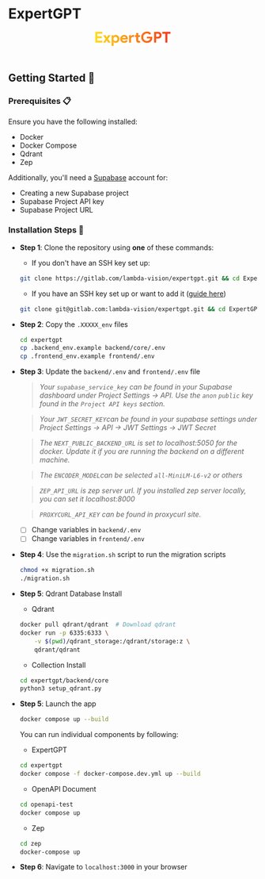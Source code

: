# ExpertGPT

<div align="center">
    <img src="./ExpertGPT.svg" alt="ExpertGPT-logo" width="30%"  style="border-radius: 0%; padding-bottom: 20px"/>
</div>

## Getting Started 🚀

### Prerequisites 📋

Ensure you have the following installed:

- Docker
- Docker Compose
- Qdrant
- Zep

Additionally, you'll need a [Supabase](https://supabase.com/) account for:

- Creating a new Supabase project
- Supabase Project API key
- Supabase Project URL

### Installation Steps 💽

- **Step 1**: Clone the repository using **one** of these commands:

  - If you don't have an SSH key set up:

  ```bash
  git clone https://gitlab.com/lambda-vision/expertgpt.git && cd ExpertGPT
  ```

  - If you have an SSH key set up or want to add it ([guide here](https://docs.github.com/en/authentication/connecting-to-github-with-ssh/adding-a-new-ssh-key-to-your-github-account))

  ```bash
  git clone git@gitlab.com:lambda-vision/expertgpt.git && cd ExpertGPT
  ```

- **Step 2**: Copy the `.XXXXX_env` files

  ```bash
  cd expertgpt
  cp .backend_env.example backend/core/.env
  cp .frontend_env.example frontend/.env
  ```

- **Step 3**: Update the `backend/.env` and `frontend/.env` file

  > _Your `supabase_service_key` can be found in your Supabase dashboard under Project Settings -> API. Use the `anon` `public` key found in the `Project API keys` section._

  > _Your `JWT_SECRET_KEY`can be found in your supabase settings under Project Settings -> API -> JWT Settings -> JWT Secret_

  > _The `NEXT_PUBLIC_BACKEND_URL` is set to localhost:5050 for the docker. Update it if you are running the backend on a different machine._

  > _The `ENCODER_MODEL`can be selected `all-MiniLM-L6-v2` or others_

  > _`ZEP_API_URL` is zep server url. If you installed zep server locally, you can set it localhost:8000_

  > _`PROXYCURL_API_KEY` can be found in proxycurl site._
  - [ ] Change variables in `backend/.env`
  - [ ] Change variables in `frontend/.env`

- **Step 4**: Use the `migration.sh` script to run the migration scripts

  ```bash
  chmod +x migration.sh
  ./migration.sh
  ```

- **Step 5**: Qdrant Database Install
  - Qdrant
  ```bash
  docker pull qdrant/qdrant  # Download qdrant
  docker run -p 6335:6333 \
      -v $(pwd)/qdrant_storage:/qdrant/storage:z \
      qdrant/qdrant
  ```

  - Collection Install
  ```bash
  cd expertgpt/backend/core
  python3 setup_qdrant.py
  ```

- **Step 5**: Launch the app

  ```bash
  docker compose up --build
  ```

  You can run individual components by following:
  - ExpertGPT
  ```bash
  cd expertgpt
  docker compose -f docker-compose.dev.yml up --build
  ```

  - OpenAPI Document
  ```bash
  cd openapi-test
  docker compose up
  ```

  - Zep
  ```bash
  cd zep
  docker-compose up
  ```
- **Step 6**: Navigate to `localhost:3000` in your browser

